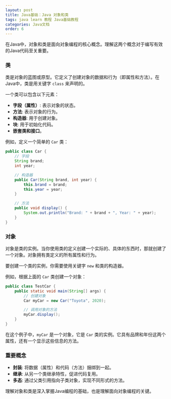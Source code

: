 ```yaml
---
layout: post
title: Java基础：Java 对象和类
tags: java learn 教程 Java基础教程
categories: Java文档
order: 6
---
```

在Java中，对象和类是面向对象编程的核心概念。理解这两个概念对于编写有效的Java代码至关重要。

### 类

类是对象的蓝图或原型。它定义了创建对象的数据和行为（即属性和方法）。在Java中，类是用关键字 `class` 来声明的。

一个类可以包含以下元素：
- **字段（属性）**: 表示对象的状态。
- **方法**: 表示对象的行为。
- **构造器**: 用于创建对象。
- **块**: 用于初始化代码。
- **嵌套类和接口**。

例如，定义一个简单的 `Car` 类：
```java
public class Car {
    // 字段
    String brand;
    int year;

    // 构造器
    public Car(String brand, int year) {
        this.brand = brand;
        this.year = year;
    }

    // 方法
    public void display() {
        System.out.println("Brand: " + brand + ", Year: " + year);
    }
}
```

### 对象

对象是类的实例。当你使用类的定义创建一个实际的、具体的东西时，那就创建了一个对象。对象拥有类定义的所有属性和行为。

要创建一个类的实例，你需要使用关键字 `new` 和类的构造器。

例如，根据上面的 `Car` 类创建一个对象：
```java
public class TestCar {
    public static void main(String[] args) {
        // 创建对象
        Car myCar = new Car("Toyota", 2020);

        // 调用对象的方法
        myCar.display();
    }
}
```

在这个例子中，`myCar` 是一个对象，它是 `Car` 类的实例。它具有品牌和年份这两个属性，还有一个显示这些信息的方法。

### 重要概念

- **封装**: 将数据（属性）和代码（方法）捆绑到一起。
- **继承**: 从另一个类继承特性，促进代码复用。
- **多态**: 通过父类引用指向子类对象，实现不同形式的方法。

理解对象和类是深入掌握Java编程的基础，也是理解面向对象编程的关键。